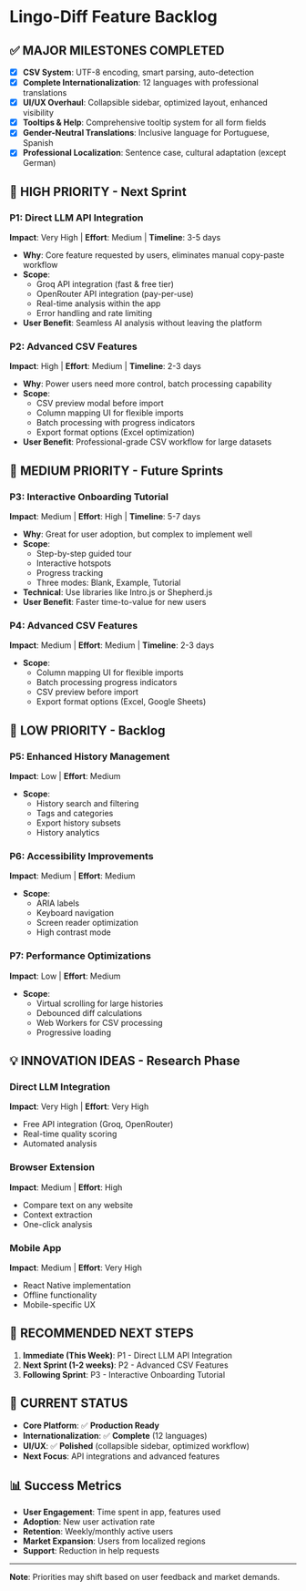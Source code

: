 # Lingo-Diff Feature Backlog

## ✅ **MAJOR MILESTONES COMPLETED**
- [x] **CSV System**: UTF-8 encoding, smart parsing, auto-detection
- [x] **Complete Internationalization**: 12 languages with professional translations
- [x] **UI/UX Overhaul**: Collapsible sidebar, optimized layout, enhanced visibility
- [x] **Tooltips & Help**: Comprehensive tooltip system for all form fields
- [x] **Gender-Neutral Translations**: Inclusive language for Portuguese, Spanish
- [x] **Professional Localization**: Sentence case, cultural adaptation (except German)

## 🎯 **HIGH PRIORITY - Next Sprint**

### P1: Direct LLM API Integration  
**Impact**: Very High | **Effort**: Medium | **Timeline**: 3-5 days
- **Why**: Core feature requested by users, eliminates manual copy-paste workflow
- **Scope**: 
  - Groq API integration (fast & free tier)
  - OpenRouter API integration (pay-per-use)
  - Real-time analysis within the app
  - Error handling and rate limiting
- **User Benefit**: Seamless AI analysis without leaving the platform

### P2: Advanced CSV Features
**Impact**: High | **Effort**: Medium | **Timeline**: 2-3 days
- **Why**: Power users need more control, batch processing capability
- **Scope**:
  - CSV preview modal before import
  - Column mapping UI for flexible imports  
  - Batch processing with progress indicators
  - Export format options (Excel optimization)
- **User Benefit**: Professional-grade CSV workflow for large datasets

## 🚀 **MEDIUM PRIORITY - Future Sprints**

### P3: Interactive Onboarding Tutorial
**Impact**: Medium | **Effort**: High | **Timeline**: 5-7 days
- **Why**: Great for user adoption, but complex to implement well
- **Scope**:
  - Step-by-step guided tour
  - Interactive hotspots
  - Progress tracking
  - Three modes: Blank, Example, Tutorial
- **Technical**: Use libraries like Intro.js or Shepherd.js
- **User Benefit**: Faster time-to-value for new users

### P4: Advanced CSV Features
**Impact**: Medium | **Effort**: Medium | **Timeline**: 2-3 days
- **Scope**:
  - Column mapping UI for flexible imports
  - Batch processing progress indicators
  - CSV preview before import
  - Export format options (Excel, Google Sheets)

## 🔮 **LOW PRIORITY - Backlog**

### P5: Enhanced History Management
**Impact**: Low | **Effort**: Medium
- **Scope**:
  - History search and filtering
  - Tags and categories
  - Export history subsets
  - History analytics

### P6: Accessibility Improvements
**Impact**: Medium | **Effort**: Medium
- **Scope**:
  - ARIA labels
  - Keyboard navigation
  - Screen reader optimization
  - High contrast mode

### P7: Performance Optimizations
**Impact**: Low | **Effort**: Medium
- **Scope**:
  - Virtual scrolling for large histories
  - Debounced diff calculations
  - Web Workers for CSV processing
  - Progressive loading

## 💡 **INNOVATION IDEAS - Research Phase**

### Direct LLM Integration
**Impact**: Very High | **Effort**: Very High
- Free API integration (Groq, OpenRouter)
- Real-time quality scoring
- Automated analysis

### Browser Extension
**Impact**: Medium | **Effort**: High
- Compare text on any website
- Context extraction
- One-click analysis

### Mobile App
**Impact**: Medium | **Effort**: Very High
- React Native implementation
- Offline functionality
- Mobile-specific UX

## 🎯 **RECOMMENDED NEXT STEPS**

1. **Immediate (This Week)**: P1 - Direct LLM API Integration
2. **Next Sprint (1-2 weeks)**: P2 - Advanced CSV Features  
3. **Following Sprint**: P3 - Interactive Onboarding Tutorial

## 🔄 **CURRENT STATUS**
- **Core Platform**: ✅ **Production Ready**
- **Internationalization**: ✅ **Complete** (12 languages)
- **UI/UX**: ✅ **Polished** (collapsible sidebar, optimized workflow)
- **Next Focus**: API integrations and advanced features

## 📊 **Success Metrics**

- **User Engagement**: Time spent in app, features used
- **Adoption**: New user activation rate
- **Retention**: Weekly/monthly active users
- **Market Expansion**: Users from localized regions
- **Support**: Reduction in help requests

---

**Note**: Priorities may shift based on user feedback and market demands.